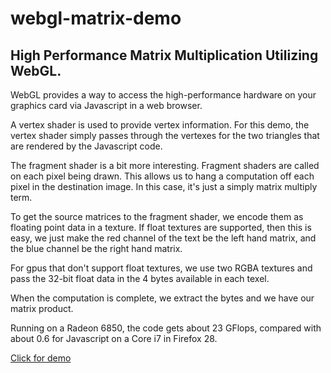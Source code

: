 # webgl-matrix-demo

## High Performance Matrix Multiplication Utilizing WebGL.

WebGL provides a way to access the high-performance hardware on your graphics card via Javascript in a web browser.

A vertex shader is used to provide vertex information. For this demo, the vertex shader simply passes through the vertexes for the two triangles that are rendered by the Javascript code.

The fragment shader is a bit more interesting. Fragment shaders are called on each pixel being drawn. This allows us to hang a computation off each pixel in the destination image. In this case, it's just a simply matrix multiply term.

To get the source matrices to the fragment shader, we encode them as floating point data in a texture. If float textures are supported, then this is easy, we just make the red channel of the text be the left hand matrix, and the blue channel be the right hand matrix.

For gpus that don't support float textures, we use two RGBA textures and pass the 32-bit float data in the 4 bytes available in each texel.

When the computation is complete, we extract the bytes and we have our matrix product.

Running on a Radeon 6850, the code gets about 23 GFlops, compared with about 0.6 for Javascript on a Core i7 in Firefox 28.

<p><a href="http://watmough.github.io/webgl-matrix-demo/">Click for demo</a>
